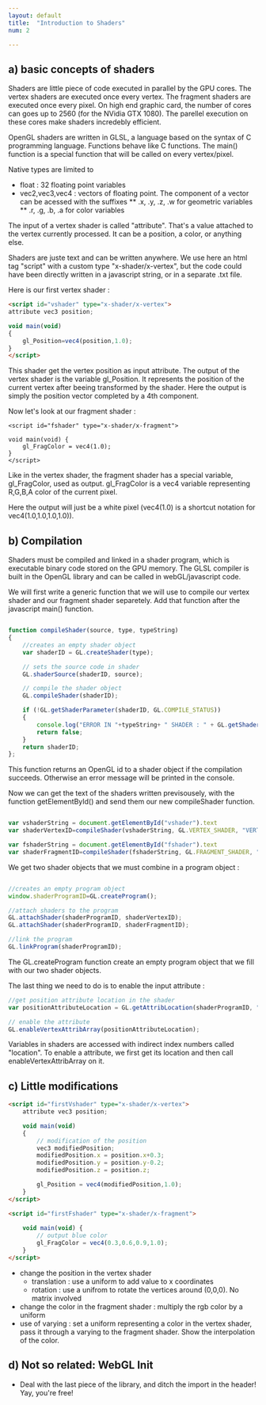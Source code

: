 ```yaml
---
layout: default
title:  "Introduction to Shaders"
num: 2

---
```



## a) basic concepts of shaders

Shaders are little piece of code executed in parallel by the GPU cores. The vertex shaders are executed once every vertex. The fragment shaders are executed once every pixel. On high end graphic card, the number of cores can goes up to 2560 (for the NVidia GTX 1080). The parellel execution on these cores make shaders incredebly efficient.

OpenGL shaders are written in GLSL, a language based on the syntax of C programming language. Functions behave like C functions. The main() function is a special function that will be called on every vertex/pixel. 

Native types are limited to
* float : 32 floating point variables
* vec2,vec3,vec4 : vectors of floating point. The component of a vector can be acessed with the suffixes
** .x, .y, .z, .w for geometric variables
** .r, .g, .b, .a for color variables

The input of a vertex shader is called "attribute". That's a value attached to the vertex currently processed. It can be a position, a color, or anything else.

Shaders are juste text and can be written anywhere. We use here an html tag "script" with a custom type "x-shader/x-vertex", but the code could have been directly written in a javascript string, or in a separate .txt file. 

Here is our first vertex shader : 

~~~ html
<script id="vshader" type="x-shader/x-vertex">
attribute vec3 position; 

void main(void) 
{ 
    gl_Position=vec4(position,1.0);
}
</script>
~~~

This shader get the vertex position as input attribute. The output of the vertex shader is the variable gl_Position. It represents the position of the current vertex after beeing transformed by the shader. Here the output is simply the position vector completed by a 4th component. 

Now let's look at our fragment shader : 

~~~
<script id="fshader" type="x-shader/x-fragment">

void main(void) {
    gl_FragColor = vec4(1.0);
}
</script>
~~~

Like in the vertex shader, the fragment shader has a special variable, gl_FragColor, used as output. gl_FragColor is a vec4 variable representing R,G,B,A color of the current pixel. 

Here the output will just be a white pixel (vec4(1.0) is a shortcut notation for vec4(1.0,1.0,1.0,1.0)). 

## b) Compilation

Shaders must be compiled and linked in a shader program, which is executable binary code stored on the GPU memory. The GLSL compiler is built in the OpenGL library and can be called in webGL/javascript code. 

We will first write a generic function that we will use to compile our vertex shader and our fragment shader separetely. Add that function after the javascript main() function. 

~~~ JavaScript

function compileShader(source, type, typeString) 
{
    //creates an empty shader object
    var shaderID = GL.createShader(type);

    // sets the source code in shader
    GL.shaderSource(shaderID, source);

    // compile the shader object
    GL.compileShader(shaderID);

    if (!GL.getShaderParameter(shaderID, GL.COMPILE_STATUS)) 
    {
        console.log("ERROR IN "+typeString+ " SHADER : " + GL.getShaderInfoLog(shaderID));
        return false;
    }
    return shaderID;
};

~~~

This function returns an OpenGL id to a shader object if the compilation succeeds. Otherwise an error message will be printed in the console. 

Now we can get the text of the shaders written previsousely, with the function getElementById() and send them our new compileShader function. 

~~~ JavaScript

var vshaderString = document.getElementById("vshader").text
var shaderVertexID=compileShader(vshaderString, GL.VERTEX_SHADER, "VERTEX");

var fshaderString = document.getElementById("fshader").text
var shaderFragmentID=compileShader(fshaderString, GL.FRAGMENT_SHADER, "FRAGMENT");

~~~

We get two shader objects that we must combine in a program object : 

~~~ JavaScript

//creates an empty program object
window.shaderProgramID=GL.createProgram();

//attach shaders to the program
GL.attachShader(shaderProgramID, shaderVertexID);
GL.attachShader(shaderProgramID, shaderFragmentID);

//link the program
GL.linkProgram(shaderProgramID);

~~~

The GL.createProgram function create an empty program object that we fill with our two shader objects. 

The last thing we need to do is to enable the input attribute : 

~~~ JavaScript
//get position attribute location in the shader
var positionAttributeLocation = GL.getAttribLocation(shaderProgramID, "position");

// enable the attribute
GL.enableVertexAttribArray(positionAttributeLocation);

~~~

Variables in shaders are accessed with indirect index numbers called "location". To enable a attribute, we first get its location and then call enableVertexAttribArray on it. 

## c) Little modifications

~~~ html
<script id="firstVshader" type="x-shader/x-vertex">
    attribute vec3 position; 

    void main(void) 
    { 
        // modification of the position
        vec3 modifiedPosition;
        modifiedPosition.x = position.x+0.3;
        modifiedPosition.y = position.y-0.2;
        modifiedPosition.z = position.z;

        gl_Position = vec4(modifiedPosition,1.0);
    }
</script>

~~~

~~~ html
<script id="firstFshader" type="x-shader/x-fragment">
    
    void main(void) {
        // output blue color
        gl_FragColor = vec4(0.3,0.6,0.9,1.0);
    }
</script>

~~~


* change the position in the vertex shader
  * translation : use a uniform to add value to x coordinates
  * rotation : use a unifrom to rotate the vertices around (0,0,0). No matrix involved
* change the color in the fragment shader : multiply the rgb color by a uniform
* use of varying : set a uniform representing a color in the vertex shader, pass it through a varying to the fragment shader. Show the interpolation of the color.

## d) Not so related: WebGL Init
* Deal with the last piece of the library, and ditch the import in the header! Yay, you're free!
